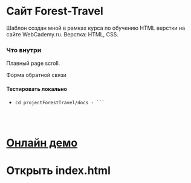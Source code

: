 # Cайт Forest-Travel

Шаблон создан мной в рамках курса по обучению HTML верстки на сайте WebCademy.ru. Верстка: HTML, CSS.

### Что внутри

 Плавный page scroll.

 Форма обратной связи

#### Тестировать локально

- ``` git clone https://github.com/RomanBoychenko/Forest-Travel 
  cd projectForestTravel/docs - ```


 
# [Онлайн демо](https://boychenko-roman.ru/forest_travel/)

# Открыть index.html





